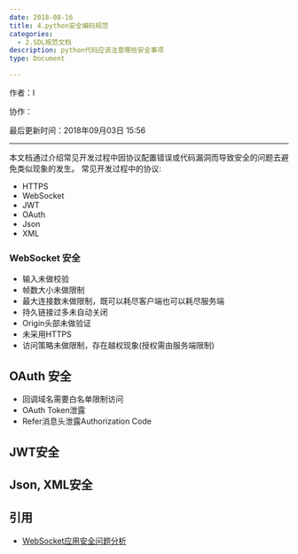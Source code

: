 ```yaml
---
date: 2018-08-16
title: 4.python安全编码规范
categories:
  - 2.SDL规范文档
description: python代码应该注意哪些安全事项
type: Document

---
```


作者：I

协作：

最后更新时间：2018年09月03日 15:56

-------

本文档通过介绍常见开发过程中因协议配置错误或代码漏洞而导致安全的问题去避免类似现象的发生。
常见开发过程中的协议:

* HTTPS
* WebSocket
* JWT
* OAuth
* Json
* XML

### WebSocket 安全

- 输入未做校验
- 帧数大小未做限制
- 最大连接数未做限制，既可以耗尽客户端也可以耗尽服务端
- 持久链接过多未自动关闭
- Origin头部未做验证
- 未采用HTTPS
- 访问策略未做限制，存在越权现象(授权需由服务端限制)

## OAuth 安全

- 回调域名需要白名单限制访问
- OAuth Token泄露
- Refer消息头泄露Authorization Code

## JWT安全

## Json, XML安全




## 引用

* [WebSocket应用安全问题分析](https://security.tencent.com/index.php/blog/msg/119)